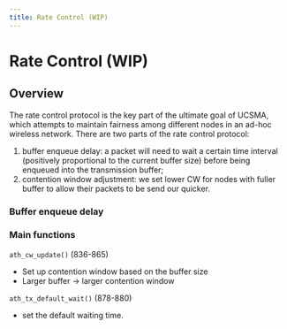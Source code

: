 ```yaml
---
title: Rate Control (WIP)
---
```


# Rate Control (WIP)

## Overview

The rate control protocol is the key part of the ultimate goal of UCSMA, which attempts to maintain fairness among different nodes in an ad-hoc wireless network. There are two parts of the rate control protocol:

1. buffer enqueue delay: a packet will need to wait a certain time interval (positively proportional to the current buffer size) before being enqueued into the transmission buffer; 
2. contention window adjustment: we set lower CW for nodes with fuller buffer to allow their packets to be send our quicker.

### Buffer enqueue delay










### Main functions
`ath_cw_update()` (836-865)
* Set up contention window based on the buffer size
* Larger buffer -> larger contention window

`ath_tx_default_wait()` (878-880)
* set the default waiting time.
